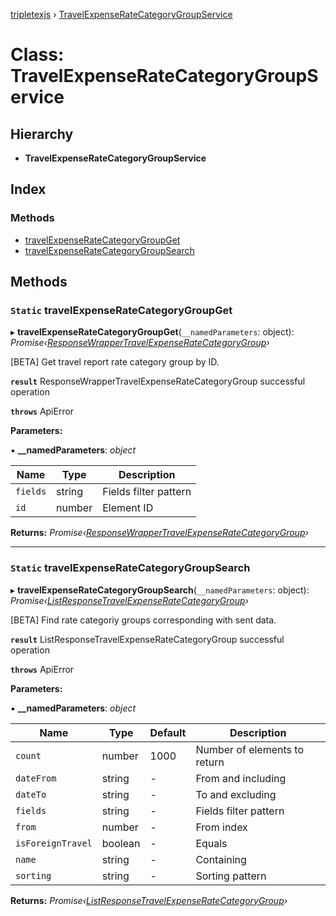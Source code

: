 [tripletexjs](../README.md) › [TravelExpenseRateCategoryGroupService](travelexpenseratecategorygroupservice.md)

# Class: TravelExpenseRateCategoryGroupService

## Hierarchy

* **TravelExpenseRateCategoryGroupService**

## Index

### Methods

* [travelExpenseRateCategoryGroupGet](travelexpenseratecategorygroupservice.md#static-travelexpenseratecategorygroupget)
* [travelExpenseRateCategoryGroupSearch](travelexpenseratecategorygroupservice.md#static-travelexpenseratecategorygroupsearch)

## Methods

### `Static` travelExpenseRateCategoryGroupGet

▸ **travelExpenseRateCategoryGroupGet**(`__namedParameters`: object): *Promise‹[ResponseWrapperTravelExpenseRateCategoryGroup](../interfaces/responsewrappertravelexpenseratecategorygroup.md)›*

[BETA] Get travel report rate category group by ID.

**`result`** ResponseWrapperTravelExpenseRateCategoryGroup successful operation

**`throws`** ApiError

**Parameters:**

▪ **__namedParameters**: *object*

Name | Type | Description |
------ | ------ | ------ |
`fields` | string | Fields filter pattern |
`id` | number | Element ID |

**Returns:** *Promise‹[ResponseWrapperTravelExpenseRateCategoryGroup](../interfaces/responsewrappertravelexpenseratecategorygroup.md)›*

___

### `Static` travelExpenseRateCategoryGroupSearch

▸ **travelExpenseRateCategoryGroupSearch**(`__namedParameters`: object): *Promise‹[ListResponseTravelExpenseRateCategoryGroup](../interfaces/listresponsetravelexpenseratecategorygroup.md)›*

[BETA] Find rate categoriy groups corresponding with sent data.

**`result`** ListResponseTravelExpenseRateCategoryGroup successful operation

**`throws`** ApiError

**Parameters:**

▪ **__namedParameters**: *object*

Name | Type | Default | Description |
------ | ------ | ------ | ------ |
`count` | number | 1000 | Number of elements to return |
`dateFrom` | string | - | From and including |
`dateTo` | string | - | To and excluding |
`fields` | string | - | Fields filter pattern |
`from` | number | - | From index |
`isForeignTravel` | boolean | - | Equals |
`name` | string | - | Containing |
`sorting` | string | - | Sorting pattern |

**Returns:** *Promise‹[ListResponseTravelExpenseRateCategoryGroup](../interfaces/listresponsetravelexpenseratecategorygroup.md)›*
